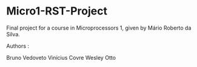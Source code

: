 # Micro1-RST-Project

Final project for a course in Microprocessors 1, given by Mário Roberto da Silva.


Authors :

Bruno Vedoveto
Vinícius Covre
Wesley Otto 
